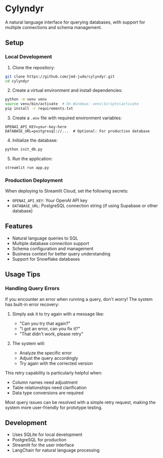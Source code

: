 # Cylyndyr

A natural language interface for querying databases, with support for multiple connections and schema management.

## Setup

### Local Development

1. Clone the repository:
```bash
git clone https://github.com/jmd-jude/cylyndyr.git
cd cylyndyr
```

2. Create a virtual environment and install dependencies:
```bash
python -m venv venv
source venv/bin/activate  # On Windows: venv\Scripts\activate
pip install -r requirements.txt
```

3. Create a `.env` file with required environment variables:
```
OPENAI_API_KEY=your-key-here
DATABASE_URL=postgresql://...  # Optional: For production database
```

4. Initialize the database:
```bash
python init_db.py
```

5. Run the application:
```bash
streamlit run app.py
```

### Production Deployment

When deploying to Streamlit Cloud, set the following secrets:

- `OPENAI_API_KEY`: Your OpenAI API key
- `DATABASE_URL`: PostgreSQL connection string (if using Supabase or other database)

## Features

- Natural language queries to SQL
- Multiple database connection support
- Schema configuration and management
- Business context for better query understanding
- Support for Snowflake databases

## Usage Tips

### Handling Query Errors

If you encounter an error when running a query, don't worry! The system has built-in error recovery:

1. Simply ask it to try again with a message like:
   - "Can you try that again?"
   - "I got an error, can you fix it?"
   - "That didn't work, please retry"

2. The system will:
   - Analyze the specific error
   - Adjust the query accordingly
   - Try again with the corrected version

This retry capability is particularly helpful when:
- Column names need adjustment
- Table relationships need clarification
- Data type conversions are required

Most query issues can be resolved with a simple retry request, making the system more user-friendly for prototype testing.

## Development

- Uses SQLite for local development
- PostgreSQL for production
- Streamlit for the user interface
- LangChain for natural language processing
